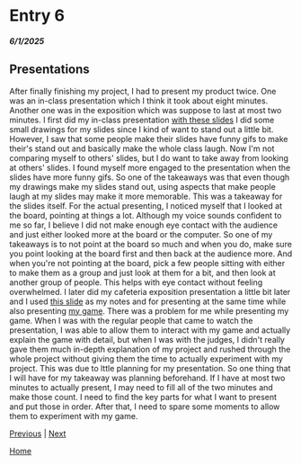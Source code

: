 # Entry 6
##### 6/1/2025

## Presentations
After finally finishing my project, I had to present my product twice. One was an in-class presentation which I think it took about eight minutes. Another one was in the exposition which was suppose to last at most two minutes.
I first did my in-class presentation [with these slides](https://docs.google.com/presentation/d/151n2cVJjoelnAXX3gmgWlhnhJyF94gT2u6pFBTrlZ4s/edit?slide=id.p#slide=id.p) I did some small drawings for my slides since I kind of want to stand out a little bit. However, I saw that some people make their slides have funny gifs to make their's stand out and basically make the whole class laugh. Now I'm not comparing myself to others' slides, but I do want to take away from looking at others' slides. I found myself more engaged to the presentation when the slides have more funny gifs. So one of the takeaways was that even though my drawings make my slides stand out, using aspects that make people laugh at my slides may make it more memorable. This was a takeaway for the slides itself. For the actual presenting, I noticed myself that I looked at the board, pointing at things a lot. Although my voice sounds confident to me so far, I believe I did not make enough eye contact with the audience and just either looked more at the board or the computer. So one of my takeaways is to not point at the board so much and when you do, make sure you point looking at the board first and then back at the audience more. And when you're not pointing at the board, pick a few people sitting with either to make them as a group and just look at them for a bit, and then look at another group of people. This helps with eye contact without feeling overwhelmed.
I later did my cafeteria exposition presentation a little bit later and I used [this slide](https://docs.google.com/presentation/d/1NND8VvwzG52nkiYUVYHXAhSP5LBFjMPxU4UgHNTxeAo/edit?slide=id.p#slide=id.p) as my notes and for presenting at the same time while also presenting [my game](https://xinyangl5722.github.io/sep11-freedom-project/). There was a problem for me while presenting my game. When I was with the regular people that came to watch the presentation, I was able to allow them to interact with my game and actually explain the game with detail, but when I was with the judges, I didn't really gave them much in-depth explanation of my project and rushed through the whole project without giving them the time to actually experiment with my project. This was due to lttle planning for my presentation. So one thing that I will have for my takeaway was planning beforehand. If I have at most two minutes to actually present, I may need to fill all of the two minutes and make those count. I need to find the key parts for what I want to present and put those in order. After that, I need to spare some moments to allow them to experiment with my game.

[Previous](entry05.md) | [Next](entry07.md)

[Home](../README.md)
